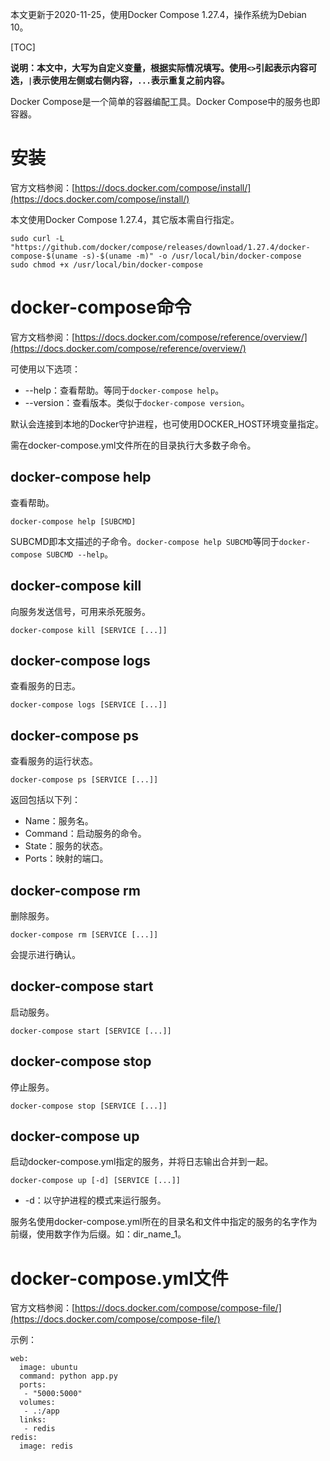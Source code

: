 本文更新于2020-11-25，使用Docker Compose 1.27.4，操作系统为Debian 10。

[TOC]

**说明：本文中，大写为自定义变量，根据实际情况填写。使用`<>`引起表示内容可选，`|`表示使用左侧或右侧内容，`...`表示重复之前内容。**

Docker Compose是一个简单的容器编配工具。Docker Compose中的服务也即容器。

# 安装

官方文档参阅：[https://docs.docker.com/compose/install/](https://docs.docker.com/compose/install/)

本文使用Docker Compose 1.27.4，其它版本需自行指定。

```shell
sudo curl -L "https://github.com/docker/compose/releases/download/1.27.4/docker-compose-$(uname -s)-$(uname -m)" -o /usr/local/bin/docker-compose
sudo chmod +x /usr/local/bin/docker-compose
```

# docker-compose命令

官方文档参阅：[https://docs.docker.com/compose/reference/overview/](https://docs.docker.com/compose/reference/overview/)

可使用以下选项：

* --help：查看帮助。等同于`docker-compose help`。
* --version：查看版本。类似于`docker-compose version`。

默认会连接到本地的Docker守护进程，也可使用DOCKER_HOST环境变量指定。

需在docker-compose.yml文件所在的目录执行大多数子命令。

## docker-compose help

查看帮助。

```shell
docker-compose help [SUBCMD]
```

SUBCMD即本文描述的子命令。`docker-compose help SUBCMD`等同于`docker-compose SUBCMD --help`。

## docker-compose kill

向服务发送信号，可用来杀死服务。

```shell
docker-compose kill [SERVICE [...]]
```

## docker-compose logs

查看服务的日志。

```shell
docker-compose logs [SERVICE [...]]
```

## docker-compose ps

查看服务的运行状态。

```shell
docker-compose ps [SERVICE [...]]
```

返回包括以下列：

* Name：服务名。
* Command：启动服务的命令。
* State：服务的状态。
* Ports：映射的端口。

## docker-compose rm

删除服务。

```shell
docker-compose rm [SERVICE [...]]
```

会提示进行确认。

## docker-compose start

启动服务。

```shell
docker-compose start [SERVICE [...]]
```

## docker-compose stop

停止服务。

```shell
docker-compose stop [SERVICE [...]]
```

## docker-compose up

启动docker-compose.yml指定的服务，并将日志输出合并到一起。

```shell
docker-compose up [-d] [SERVICE [...]]
```

* -d：以守护进程的模式来运行服务。

服务名使用docker-compose.yml所在的目录名和文件中指定的服务的名字作为前缀，使用数字作为后缀。如：dir_name_1。

# docker-compose.yml文件

官方文档参阅：[https://docs.docker.com/compose/compose-file/](https://docs.docker.com/compose/compose-file/)

示例：

```
web:
  image: ubuntu
  command: python app.py
  ports:
   - "5000:5000"
  volumes:
   - .:/app
  links:
   - redis
redis:
  image: redis
```
